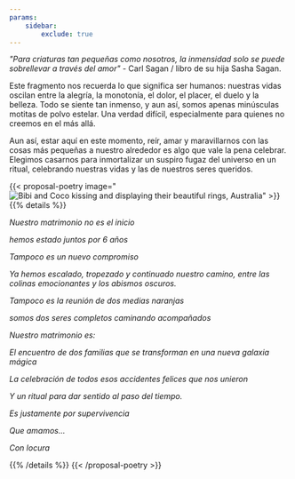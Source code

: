 ```yaml
---
params:
    sidebar:
        exclude: true
---
```


_"Para criaturas tan pequeñas como nosotros, la inmensidad solo se puede sobrellevar a través del amor"_ - Carl Sagan / libro de su hija Sasha Sagan.

Este fragmento nos recuerda lo que significa ser humanos: nuestras vidas oscilan entre la alegría, la monotonía, el dolor, el placer, el duelo y la belleza. Todo se siente tan inmenso, y aun así, somos apenas minúsculas motitas de polvo estelar. Una verdad difícil, especialmente para quienes no creemos en el más allá.

Aun así, estar aquí en este momento, reír, amar y maravillarnos con las cosas más pequeñas a nuestro alrededor es algo que vale la pena celebrar. Elegimos casarnos para inmortalizar un suspiro fugaz del universo en un ritual, celebrando nuestras vidas y las de nuestros seres queridos.

{{< proposal-poetry image="![Bibi and Coco kissing and displaying their beautiful rings, Australia](/images/proposal.webp)" >}}
{{% details %}}

_Nuestro matrimonio no es el inicio_

_hemos estado juntos por 6 años_

_Tampoco es un nuevo compromiso_

_Ya hemos escalado, tropezado y continuado nuestro camino, entre las colinas emocionantes y los abismos oscuros._

_Tampoco es la reunión de dos medias naranjas_

_somos dos seres completos caminando acompañados_

_Nuestro matrimonio es:_

_El encuentro de dos familias que se transforman en una nueva galaxia mágica_

_La celebración de todos esos accidentes felices que nos unieron_

_Y un ritual para dar sentido al paso del tiempo._

_Es justamente por supervivencia_

_Que amamos..._

_Con locura_

{{% /details %}}
{{< /proposal-poetry >}}
